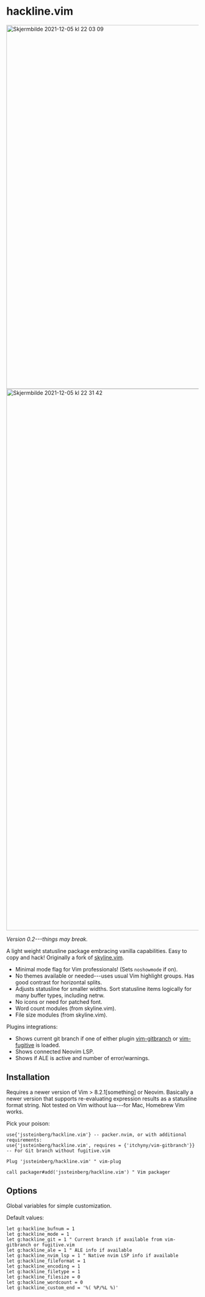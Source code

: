 # hackline.vim

<img width="951" alt="Skjermbilde 2021-12-05 kl  22 03 09" src="https://user-images.githubusercontent.com/729055/144764748-1cb3d1a6-9ade-4915-a973-cc9d0338b4fb.png">
<img width="1416" alt="Skjermbilde 2021-12-05 kl  22 31 42" src="https://user-images.githubusercontent.com/729055/144764795-bf2a5252-7079-4f68-85e4-453de959e4e9.png">

*Version 0.2---things may break.*

A light weight statusline package embracing vanilla capabilities. Easy to copy and hack! Originally a fork of [skyline.vim](https://github.com/ourigen/skyline.vim).

* Minimal mode flag for Vim professionals! (Sets `noshowmode` if on).
* No themes available or needed---uses usual Vim highlight groups. Has good contrast for horizontal splits.
* Adjusts statusline for smaller widths. Sort statusline items logically for many buffer types, including netrw.
* No icons or need for patched font.
* Word count modules (from skyline.vim).
* File size modules (from skyline.vim).

Plugins integrations:

* Shows current git branch if one of either plugin [vim-gitbranch](https://github.com/itchyny/vim-gitbranch) or [vim-fugitive](https://github.com/tpope/vim-fugitive) is loaded.
* Shows connected Neovim LSP.
* Shows if ALE is active and number of error/warnings.

## Installation

Requires a newer version of Vim > 8.2.1[something] or Neovim. Basically a newer version that supports re-evaluating expression results as a statusline format string. Not tested on Vim without lua---for Mac, Homebrew Vim works.

Pick your poison:

```
use{'jssteinberg/hackline.vim'} -- packer.nvim, or with additional requirements:
use{'jssteinberg/hackline.vim', requires = {'itchyny/vim-gitbranch'}} -- For Git branch without fugitive.vim

Plug 'jssteinberg/hackline.vim' " vim-plug

call packager#add('jssteinberg/hackline.vim') " Vim packager
```

## Options

Global variables for simple customization.

Default values:

```vim
let g:hackline_bufnum = 1
let g:hackline_mode = 1
let g:hackline_git = 1 " Current branch if available from vim-gitbranch or fugitive.vim
let g:hackline_ale = 1 " ALE info if available
let g:hackline_nvim_lsp = 1 " Native nvim LSP info if available
let g:hackline_fileformat = 1
let g:hackline_encoding = 1
let g:hackline_filetype = 1
let g:hackline_filesize = 0
let g:hackline_wordcount = 0
let g:hackline_custom_end = '%( %P/%L %)'
```
